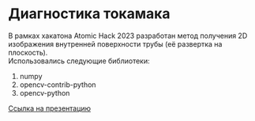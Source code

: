 # Диагностика токамака
В рамках хакатона Atomic Hack 2023 разработан метод получения 2D изображения внутренней поверхности  трубы (её развертка на плоскость). \
Использовались следующие библиотеки: 
1. numpy
2. opencv-contrib-python
3. opencv-python

[Ссылка на презентацию](https://docs.google.com/presentation/d/1BwfmaPEa-RFulURTELgUH_dCfFqe1lSG/edit?usp=sharing&ouid=117460489006141669470&rtpof=true&sd=true) 

